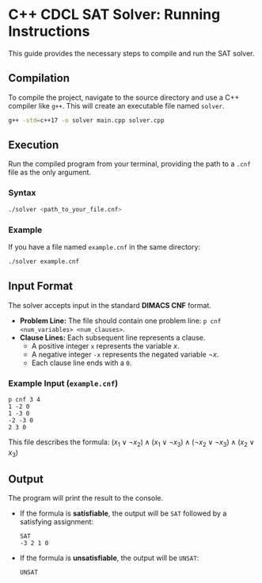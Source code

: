 

# C++ CDCL SAT Solver: Running Instructions

This guide provides the necessary steps to compile and run the SAT solver.


## Compilation

To compile the project, navigate to the source directory and use a C++ compiler like `g++`. This will create an executable file named `solver`.

```sh
g++ -std=c++17 -o solver main.cpp solver.cpp
```


## Execution

Run the compiled program from your terminal, providing the path to a `.cnf` file as the only argument.

### Syntax

```sh
./solver <path_to_your_file.cnf>
```

### Example

If you have a file named `example.cnf` in the same directory:

```sh
./solver example.cnf
```


## Input Format

The solver accepts input in the standard **DIMACS CNF** format.
  * **Problem Line:** The file should contain one problem line: `p cnf <num_variables> <num_clauses>`.
  * **Clause Lines:** Each subsequent line represents a clause.
      * A positive integer `x` represents the variable $x$.
      * A negative integer `-x` represents the negated variable $\neg x$.
      * Each clause line ends with a `0`.

### Example Input (`example.cnf`)

```
p cnf 3 4
1 -2 0
1 -3 0
-2 -3 0
2 3 0
```

This file describes the formula: $(x_1 \lor \neg x_2) \land (x_1 \lor \neg x_3) \land (\neg x_2 \lor \neg x_3) \land (x_2 \lor x_3)$


## Output

The program will print the result to the console.

  * If the formula is **satisfiable**, the output will be `SAT` followed by a satisfying assignment:

    ```
    SAT
    -3 2 1 0
    ```

  * If the formula is **unsatisfiable**, the output will be `UNSAT`:

    ```
    UNSAT
    ```
